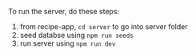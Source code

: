 To run the server, do these steps:
1. from recipe-app, `cd server` to go into server folder
2. seed databse using `npm run seeds`
3. run server using `npm run dev`